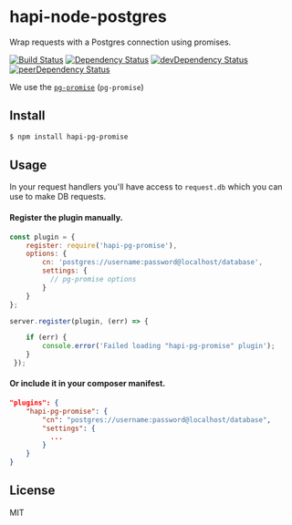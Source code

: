 # hapi-node-postgres

Wrap requests with a Postgres connection using promises.

[![Build Status](https://travis-ci.org/dszczyt/hapi-pg-promise.svg?branch=master)](https://travis-ci.org/dszczyt/hapi-pg-promise)
[![Dependency Status](https://david-dm.org/dszczyt/hapi-pg-promise.svg?style=flat)](https://david-dm.org/dszczyt/hapi-pg-promise)
[![devDependency Status](https://david-dm.org/dszczyt/hapi-pg-promise/dev-status.svg?style=flat)](https://david-dm.org/dszczyt/hapi-pg-promise#info=devDependencies)
[![peerDependency Status](https://david-dm.org/dszczyt/hapi-pg-promise/peer-status.svg?style=flat)](https://david-dm.org/dszczyt/hapi-pg-promise#info=peerDependencies)

We use the [`pg-promise`](https://github.com/vitaly-t/pg-promise) (`pg-promise`)


## Install

```bash
$ npm install hapi-pg-promise
```


## Usage

In your request handlers you'll have access to `request.db` which you
can use to make DB requests.

#### Register the plugin manually.

```js
const plugin = {
    register: require('hapi-pg-promise'),
    options: {
        cn: 'postgres://username:password@localhost/database',
        settings: {
          // pg-promise options
        }
    }
};

server.register(plugin, (err) => {

    if (err) {
        console.error('Failed loading "hapi-pg-promise" plugin');
    }
 });
```

#### Or include it in your composer manifest.

```json
"plugins": {
    "hapi-pg-promise": {
        "cn": "postgres://username:password@localhost/database",
        "settings": {
          ...
        }
    }
}
```

## License

MIT
